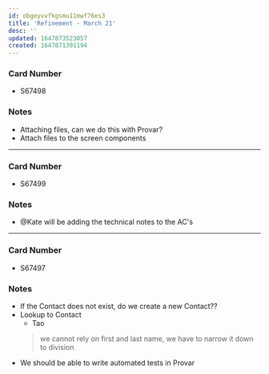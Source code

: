 ```yaml
---
id: obgeyvvfkgsmu11mwf76es3
title: 'Refinement - March 21'
desc: ''
updated: 1647873523057
created: 1647871391194
---
```


### Card Number
- S67498
### Notes
- Attaching files, can we do this with Provar?
- Attach files to the screen components 
---
### Card Number
- S67499 
### Notes
- @Kate will be adding the technical notes to the AC's

---
### Card Number
- S67497
### Notes
- If the Contact does not exist, do we create a new Contact?? 
- Lookup to Contact
  - Tao
  >we cannot rely on first and last name, we have to narrow it down to division
- We should be able to write automated tests in Provar

